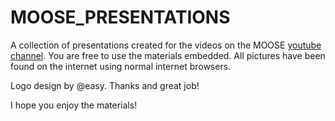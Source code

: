 # MOOSE_PRESENTATIONS

A collection of presentations created for the videos on the MOOSE [youtube channel](https://www.youtube.com/channel/UCjrA9j5LQoWsG4SpS8i79Qg).
You are free to use the materials embedded. All pictures have been found on the internet using normal internet browsers.

Logo design by @easy. Thanks and great job!

I hope you enjoy the materials!
